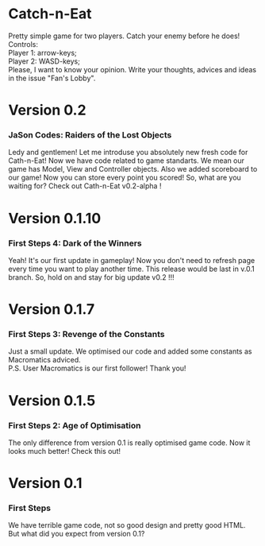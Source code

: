 # Catch-n-Eat
Pretty simple game for two players. Catch your enemy before he does! </br>
Controls: </br>
  Player 1: arrow-keys;</br>
  Player 2: WASD-keys;</br>
Please, I want to know your opinion. Write your thoughts, advices and ideas in the issue "Fan's Lobby".</br>
# Version 0.2
### JaSon Codes: Raiders of the Lost Objects
  Ledy and gentlemen! Let me introduse you absolutely new fresh code for Cath-n-Eat!  Now we have code related to game standarts. We mean our game has Model, View and Controller objects. Also we added scoreboard to our game! Now you can store every point you scored! So, what are you waiting for? Check out Cath-n-Eat v0.2-alpha !
# Version 0.1.10
### First Steps 4: Dark of the Winners
  Yeah! It's our first update in gameplay! Now you don't need to refresh page every time you want to play another time. This release would be last in v.0.1 branch. So, hold on and stay for big update v0.2 !!!
# Version 0.1.7
### First Steps 3: Revenge of the Constants
Just a small update. We optimised our code and added some constants as Macromatics adviced.</br>
P.S. User Macromatics is our first follower! Thank you!
# Version 0.1.5  
### First Steps 2: Age of Optimisation
  The only difference from version 0.1 is really optimised game code. Now it looks much better! Check this out!
# Version 0.1
### First Steps
  We have terrible game code, not so good design and pretty good HTML. But what did you expect from version 0.1?</br>
